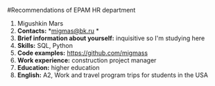 #Recommendations of EPAM HR department

1. Migushkin Mars
2. **Contacts:** *migmas@bk.ru *
3. **Brief information about yourself:** inquisitive so I'm studying here
4. **Skills:** SQL, Python
5. **Code examples:** https://github.com/migmass
6. **Work experience:** construction project manager
7. **Education:** higher education
8. **English:** A2, Work and travel program trips for students in the USA
